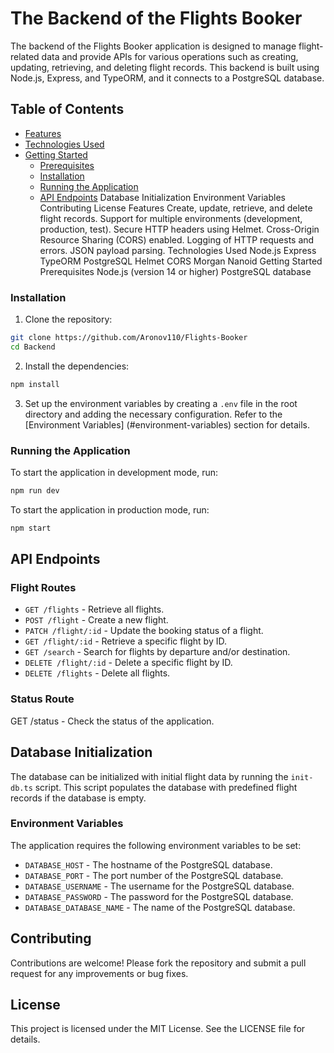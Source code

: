 # The Backend of the Flights Booker

The backend of the Flights Booker application is designed to manage flight-related data and provide APIs for various operations such as creating, updating, retrieving, and deleting flight records. This backend is built using Node.js, Express, and TypeORM, and it connects to a PostgreSQL database.

## Table of Contents

- [Features](#features)
- [Technologies Used](#technologies-used)
- [Getting Started](#getting-started)
  - [Prerequisites](#prerequisites)
  - [Installation](#installation)
  - [Running the Application](#running-the-application)
  - [API Endpoints](#api-endpoints)
Database Initialization
Environment Variables
Contributing
License
Features
Create, update, retrieve, and delete flight records.
Support for multiple environments (development, production, test).
Secure HTTP headers using Helmet.
Cross-Origin Resource Sharing (CORS) enabled.
Logging of HTTP requests and errors.
JSON payload parsing.
Technologies Used
Node.js
Express
TypeORM
PostgreSQL
Helmet
CORS
Morgan
Nanoid
Getting Started
Prerequisites
Node.js (version 14 or higher)
PostgreSQL database
### Installation
1. Clone the repository:
```sh
git clone https://github.com/Aronov110/Flights-Booker
cd Backend
```
2. Install the dependencies:
```sh
npm install
```

3. Set up the environment variables by creating a `.env` file in the root directory and adding the necessary configuration. Refer to the [Environment Variables] (#environment-variables) section for details.

### Running the Application

To start the application in development mode, run:
```sh
npm run dev
```

To start the application in production mode, run:
```sh
npm start
```

## API Endpoints

### Flight Routes

- `GET /flights` - Retrieve all flights.
- `POST /flight` - Create a new flight.
- `PATCH /flight/:id` - Update the booking status of a flight.
- `GET /flight/:id` - Retrieve a specific flight by ID.
- `GET /search` - Search for flights by departure and/or destination.
- `DELETE /flight/:id` - Delete a specific flight by ID.
- `DELETE /flights` - Delete all flights.

### Status Route

GET /status - Check the status of the application.

## Database Initialization

The database can be initialized with initial flight data by running the `init-db.ts` script. This script populates the database with predefined flight records if the database is empty.

### Environment Variables

The application requires the following environment variables to be set:

- `DATABASE_HOST` - The hostname of the PostgreSQL database.
- `DATABASE_PORT` - The port number of the PostgreSQL database.
- `DATABASE_USERNAME` - The username for the PostgreSQL database.
- `DATABASE_PASSWORD` - The password for the PostgreSQL database.
- `DATABASE_DATABASE_NAME` - The name of the PostgreSQL database.

## Contributing

Contributions are welcome! Please fork the repository and submit a pull request for any improvements or bug fixes.

## License

This project is licensed under the MIT License. See the LICENSE file for details.